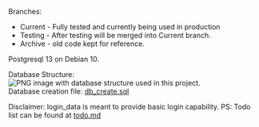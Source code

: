 Branches:       
- Current - Fully tested and currently being used in production
- Testing - After testing will be merged into Current branch.
- Archive - old code kept for reference.

Postgresql 13 on Debian 10.

Database Structure:  
![PNG image with database structure used in this project.](../docs/database/db.png?raw=true "Picture 1 : Database Structure used in project.")  
Database creation file: 
[db_create.sql](../docs/database/db_create.sql)

Disclaimer: login_data is meant to provide basic login capability.
PS: Todo list can be found at [todo.md](todo.md)
